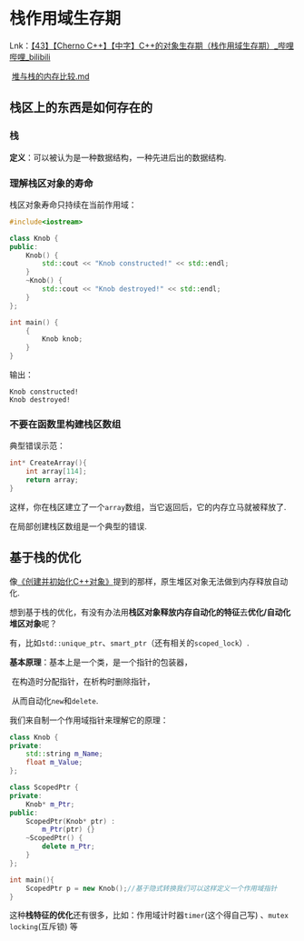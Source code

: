 # 栈作用域生存期

Lnk：[【43】【Cherno C++】【中字】C++的对象生存期（栈作用域生存期）_哔哩哔哩_bilibili](https://www.bilibili.com/video/BV1xy4y1m7F7/?spm_id_from=333.788)

​			[堆与栈的内存比较.md](堆与栈的内存比较.md)

## 栈区上的东西是如何存在的

### 栈

**定义**：可以被认为是一种数据结构，一种先进后出的数据结构.

### 理解栈区对象的寿命

栈区对象寿命只持续在当前作用域：

```cpp
#include<iostream>

class Knob {
public:
    Knob() {
        std::cout << "Knob constructed!" << std::endl;
    }
    ~Knob() {
        std::cout << "Knob destroyed!" << std::endl;
    }
};

int main() {
    {
        Knob knob;
    }
}
```

输出：

```
Knob constructed!
Knob destroyed!
```

### 不要在函数里构建栈区数组

典型错误示范：

```cpp
int* CreateArray(){
	int array[114];
    return array;
}
```

这样，你在栈区建立了一个`array`数组，当它返回后，它的内存立马就被释放了.

在局部创建栈区数组是一个典型的错误.



## 基于栈的优化

像[《创建并初始化C++对象》](创建并初始化C++对象.md)提到的那样，原生堆区对象无法做到内存释放自动化.

想到基于栈的优化，有没有办法用**栈区对象释放内存自动化的特征**去**优化/自动化堆区对象**呢？

有，比如`std::unique_ptr`、`smart_ptr`（还有相关的`scoped_lock`）.

**基本原理**：基本上是一个类，是一个指针的包装器，

​					在构造时分配指针，在析构时删除指针，

​					从而自动化`new`和`delete`.

我们来自制一个作用域指针来理解它的原理：

```cpp
class Knob {
private:
    std::string m_Name;
    float m_Value;
};

class ScopedPtr {
private:
    Knob* m_Ptr;
public:
    ScopedPtr(Knob* ptr) :
        m_Ptr(ptr) {}
    ~ScopedPtr() {
        delete m_Ptr;
    }
};

int main(){
    ScopedPtr p = new Knob();//基于隐式转换我们可以这样定义一个作用域指针
}
```

这种**栈特征的优化**还有很多，比如：作用域计时器`timer`(这个得自己写) 、`mutex locking`(互斥锁) 等
